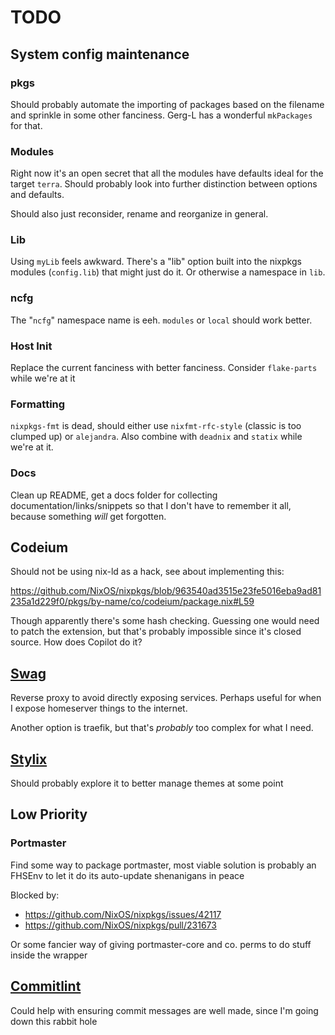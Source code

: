 # TODO

## System config maintenance

### pkgs

Should probably automate the importing of packages based on the filename and sprinkle in some other fanciness. Gerg-L has a wonderful `mkPackages` for that.

### Modules

Right now it's an open secret that all the modules have defaults ideal for the target `terra`. Should probably look into further distinction between options and defaults.

Should also just reconsider, rename and reorganize in general.

### Lib

Using `myLib` feels awkward. There's a "lib" option built into the nixpkgs modules (`config.lib`) that might just do it. Or otherwise a namespace in `lib`.

### ncfg

The "`ncfg`" namespace name is eeh. `modules` or `local` should work better.

### Host Init

Replace the current fanciness with better fanciness. Consider `flake-parts` while we're at it

### Formatting

`nixpkgs-fmt` is dead, should either use `nixfmt-rfc-style` (classic is too clumped up) or `alejandra`. Also combine with `deadnix` and `statix` while we're at it.

### Docs

Clean up README, get a docs folder for collecting documentation/links/snippets so that I don't have to remember it all, because something *will* get forgotten.

## Codeium

Should not be using nix-ld as a hack, see about implementing this:

<https://github.com/NixOS/nixpkgs/blob/963540ad3515e23fe5016eba9ad81235a1d229f0/pkgs/by-name/co/codeium/package.nix#L59>

Though apparently there's some hash checking. Guessing one would need to patch the extension, but that's probably impossible since it's closed source. How does Copilot do it?

## [Swag](https://docs.linuxserver.io/general/swag)

Reverse proxy to avoid directly exposing services. Perhaps useful for when I expose homeserver things to the internet.

Another option is traefik, but that's *probably* too complex for what I need.

## [Stylix](https://github.com/danth/stylix)

Should probably explore it to better manage themes at some point

## Low Priority

### Portmaster

Find some way to package portmaster, most viable solution is probably an FHSEnv to let it do its auto-update shenanigans in peace

Blocked by:

- <https://github.com/NixOS/nixpkgs/issues/42117>
- <https://github.com/NixOS/nixpkgs/pull/231673>

Or some fancier way of giving portmaster-core and co. perms to do stuff inside the wrapper

## [Commitlint](https://commitlint.js.org/)

Could help with ensuring commit messages are well made, since I'm going down this rabbit hole

